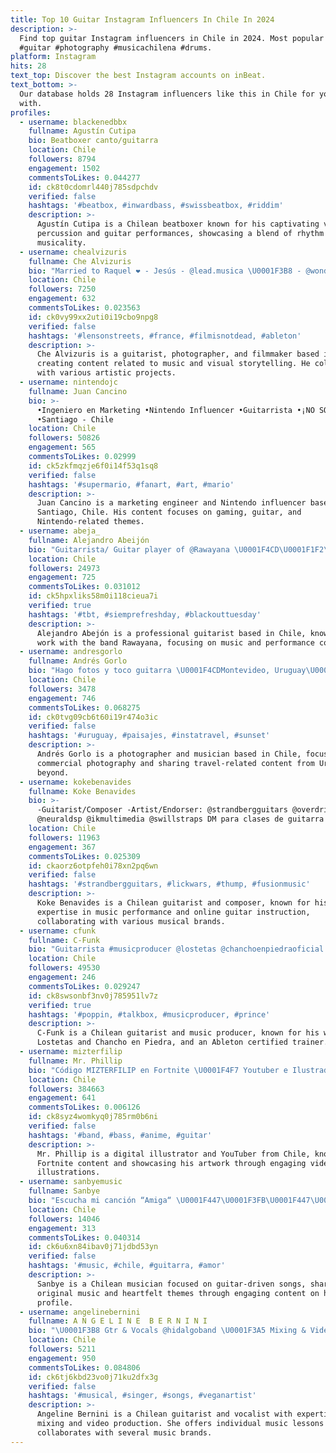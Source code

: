 ```yaml
---
title: Top 10 Guitar Instagram Influencers In Chile In 2024
description: >-
  Find top guitar Instagram influencers in Chile in 2024. Most popular hashtags:
  #guitar #photography #musicachilena #drums.
platform: Instagram
hits: 28
text_top: Discover the best Instagram accounts on inBeat.
text_bottom: >-
  Our database holds 28 Instagram influencers like this in Chile for you to work
  with.
profiles:
  - username: blackenedbbx
    fullname: Agustín Cutipa
    bio: Beatboxer canto/guitarra
    location: Chile
    followers: 8794
    engagement: 1502
    commentsToLikes: 0.044277
    id: ck8t0cdomrl440j785sdpchdv
    verified: false
    hashtags: '#beatbox, #inwardbass, #swissbeatbox, #riddim'
    description: >-
      Agustín Cutipa is a Chilean beatboxer known for his captivating vocal
      percussion and guitar performances, showcasing a blend of rhythm and
      musicality.
  - username: chealvizuris
    fullname: Che Alvizuris
    bio: "Married to Raquel ❤️ - Jesús - @lead.musica \U0001F3B8 - @wonder____studio - Guitarrista - Fotógrafo - FilmMaker - Guate \U0001F1EC\U0001F1F9"
    location: Chile
    followers: 7250
    engagement: 632
    commentsToLikes: 0.023563
    id: ck0vy99xx2uti0i19cbo9npg8
    verified: false
    hashtags: '#lensonstreets, #france, #filmisnotdead, #ableton'
    description: >-
      Che Alvizuris is a guitarist, photographer, and filmmaker based in Chile,
      creating content related to music and visual storytelling. He collaborates
      with various artistic projects.
  - username: nintendojc
    fullname: Juan Cancino
    bio: >-
      •Ingeniero en Marketing •Nintendo Influencer •Guitarrista •¡NO SOY TIENDA!
      •Santiago - Chile
    location: Chile
    followers: 50826
    engagement: 565
    commentsToLikes: 0.02999
    id: ck5zkfmqzje6f0i14f53q1sq8
    verified: false
    hashtags: '#supermario, #fanart, #art, #mario'
    description: >-
      Juan Cancino is a marketing engineer and Nintendo influencer based in
      Santiago, Chile. His content focuses on gaming, guitar, and
      Nintendo-related themes.
  - username: abeja_
    fullname: Alejandro Abeijón
    bio: "Guitarrista/ Guitar player of @Rawayana \U0001F4CD\U0001F1F2\U0001F1FD"
    location: Chile
    followers: 24973
    engagement: 725
    commentsToLikes: 0.031012
    id: ck5hpxliks58m0i118cieua7i
    verified: true
    hashtags: '#tbt, #siemprefreshday, #blackouttuesday'
    description: >-
      Alejandro Abejón is a professional guitarist based in Chile, known for his
      work with the band Rawayana, focusing on music and performance content.
  - username: andresgorlo
    fullname: Andrés Gorlo
    bio: "Hago fotos y toco guitarra \U0001F4CDMontevideo, Uruguay\U0001F1FA\U0001F1FE Mi trabajo comercial en el sitio Web"
    location: Chile
    followers: 3478
    engagement: 746
    commentsToLikes: 0.068275
    id: ck0tvg09cb6t60i19r474o3ic
    verified: false
    hashtags: '#uruguay, #paisajes, #instatravel, #sunset'
    description: >-
      Andrés Gorlo is a photographer and musician based in Chile, focusing on
      commercial photography and sharing travel-related content from Uruguay and
      beyond.
  - username: kokebenavides
    fullname: Koke Benavides
    bio: >-
      -Guitarist/Composer -Artist/Endorser: @strandbergguitars @overdrive.cl
      @neuraldsp @ikmultimedia @swillstraps DM para clases de guitarra online.
    location: Chile
    followers: 11963
    engagement: 367
    commentsToLikes: 0.025309
    id: ckaorz6otpfeh0i78xn2pq6wn
    verified: false
    hashtags: '#strandbergguitars, #lickwars, #thump, #fusionmusic'
    description: >-
      Koke Benavides is a Chilean guitarist and composer, known for his
      expertise in music performance and online guitar instruction,
      collaborating with various musical brands.
  - username: cfunk
    fullname: C-Funk
    bio: "Guitarrista #musicproducer @lostetas @chanchoenpiedraoficial #abletoncertifiedtrainer \U0001F6A8Nuevo Video de POPPIN\U0001F6A8⬇️"
    location: Chile
    followers: 49530
    engagement: 246
    commentsToLikes: 0.029247
    id: ck8swsonbf3nv0j785951lv7z
    verified: true
    hashtags: '#poppin, #talkbox, #musicproducer, #prince'
    description: >-
      C-Funk is a Chilean guitarist and music producer, known for his work with
      Lostetas and Chancho en Piedra, and an Ableton certified trainer.
  - username: mizterfilip
    fullname: Mr. Phillip
    bio: "Código MIZTERFILIP en Fortnite \U0001F4F7 Youtuber e Ilustrador digital ✏Mis ilustraciones: @mizterfilip_art \U0001F3A5Youtube: Mr. Phillip mizterfilip@rift-agency.com"
    location: Chile
    followers: 384663
    engagement: 641
    commentsToLikes: 0.006126
    id: ck8syz4womkyq0j785rm0b6ni
    verified: false
    hashtags: '#band, #bass, #anime, #guitar'
    description: >-
      Mr. Phillip is a digital illustrator and YouTuber from Chile, known for
      Fortnite content and showcasing his artwork through engaging videos and
      illustrations.
  - username: sanbyemusic
    fullname: Sanbye
    bio: "Escucha mi canción “Amiga“ \U0001F447\U0001F3FB\U0001F447\U0001F3FB"
    location: Chile
    followers: 14046
    engagement: 313
    commentsToLikes: 0.040314
    id: ck6u6xn84ibav0j71jdbd53yn
    verified: false
    hashtags: '#music, #chile, #guitarra, #amor'
    description: >-
      Sanbye is a Chilean musician focused on guitar-driven songs, sharing
      original music and heartfelt themes through engaging content on her
      profile.
  - username: angelinebernini
    fullname: A N G E L I N E  B E R N I N I
    bio: "\U0001F3B8 Gtr & Vocals @hidalgoband \U0001F3A5 Mixing & Video Producer \U0001F393 Clases Particulares - @overdrive.cl @swillstraps @chapmanguitars @ikmultimediaes @sitstrings"
    location: Chile
    followers: 5211
    engagement: 950
    commentsToLikes: 0.084806
    id: ck6tj6kbd23vo0j71ku2dfx3g
    verified: false
    hashtags: '#musical, #singer, #songs, #veganartist'
    description: >-
      Angeline Bernini is a Chilean guitarist and vocalist with expertise in
      mixing and video production. She offers individual music lessons and
      collaborates with several music brands.
---
```


